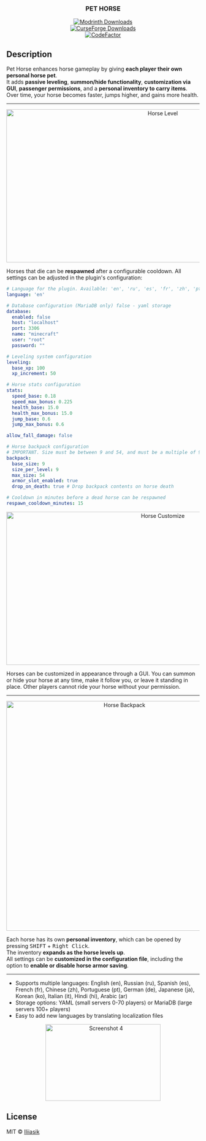 <h3 align="center">
  PET HORSE
</h3>

<p align="center">
  <a href="https://modrinth.com/plugin/pet-horses">
    <img src="https://img.shields.io/modrinth/dt/pet-horse?color=green&style=for-the-badge&logo=modrinth" alt="Modrinth Downloads"/>
  </a><br>
  <a href="https://www.curseforge.com/minecraft/bukkit-plugins/pet-horses">
    <img src="https://cf.way2muchnoise.eu/full_1347084_downloads.svg" alt="CurseForge Downloads"/>
  </a><br>
  <a href="https://www.codefactor.io/repository/github/iliiasik/pet-horse/overview/main">
    <img src="https://www.codefactor.io/repository/github/iliiasik/pet-horse/badge/main" alt="CodeFactor"/>
  </a>
</p>

## Description

Pet Horse enhances horse gameplay by giving **each player their own personal horse pet**.  
It adds **passive leveling**, **summon/hide functionality**, **customization via GUI**, **passenger permissions**, and a **personal inventory to carry items**.  
Over time, your horse becomes faster, jumps higher, and gains more health.


---

<p align="center">
  <img src="https://github.com/user-attachments/assets/cc6205f3-129a-4f0b-8cd7-2eb907b534e0" width="800" height="400" alt="Horse Level">
</p>



Horses that die can be **respawned** after a configurable cooldown. All settings can be adjusted in the plugin's configuration:

```yaml
# Language for the plugin. Available: 'en', 'ru', 'es', 'fr', 'zh', 'pt', 'de', 'ja', 'ko', 'it', 'hi, 'ar'
language: 'en'

# Database configuration (MariaDB only) false - yaml storage
database:
  enabled: false
  host: "localhost"
  port: 3306
  name: "minecraft"
  user: "root"
  password: ""

# Leveling system configuration
leveling:
  base_xp: 100
  xp_increment: 50

# Horse stats configuration
stats:
  speed_base: 0.18
  speed_max_bonus: 0.225
  health_base: 15.0
  health_max_bonus: 15.0
  jump_base: 0.6
  jump_max_bonus: 0.6

allow_fall_damage: false

# Horse backpack configuration
# IMPORTANT. Size must be between 9 and 54, and must be a multiple of 9
backpack:
  base_size: 9
  size_per_level: 9
  max_size: 54
  armor_slot_enabled: true
  drop_on_death: true # Drop backpack contents on horse death

# Cooldown in minutes before a dead horse can be respawned
respawn_cooldown_minutes: 15
```

<p align="center">
  <img src="https://github.com/user-attachments/assets/94a4f993-d64d-407c-9401-e5c1b49a0f9b" width="800" height="400" alt="Horse Customize">
</p>


Horses can be customized in appearance through a GUI. You can summon or hide your horse at any time, make it follow you, or leave it standing in place. Other players cannot ride your horse without your permission.

---

<p align="center">
  <img src="https://github.com/user-attachments/assets/db600f08-4781-49eb-9b3c-15a3f0ecca1e" width="600" alt="Horse Backpack" />
</p>



Each horse has its own **personal inventory**, which can be opened by pressing <kbd>SHIFT</kbd> + <kbd>Right Click</kbd>.  
The inventory **expands as the horse levels up**.  
All settings can be **customized in the configuration file**, including the option to **enable or disable horse armor saving**.

---

- Supports multiple languages: English (en), Russian (ru), Spanish (es), French (fr), Chinese (zh), Portuguese (pt), German (de), Japanese (ja), Korean (ko), Italian (it), Hindi (hi), Arabic (ar)
- Storage options: YAML (small servers 0-70 players) or MariaDB (large servers 100+ players)
- Easy to add new languages by translating localization files

<p align="center">
<img width="300" height="200" alt="Screenshot 4" src="https://github.com/user-attachments/assets/7e57fccb-b185-4d3b-802d-ad1cc030bea3" />
</p>

## License

MIT © [Iliiasik](https://github.com/Iliiasik)
